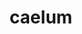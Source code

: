 ---
title: caelum
meaning: sky
ch: [seventeen, seventeen7]
pos: noun
stem: cael
genend: ī
abbgender: n.
abbgender2: neut.
gender: neuter
declension: second
six: y
---